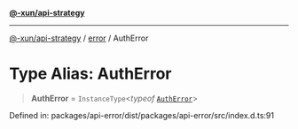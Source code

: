 [**@-xun/api-strategy**](../../README.md)

***

[@-xun/api-strategy](../../README.md) / [error](../README.md) / AuthError

# Type Alias: AuthError

> **AuthError** = `InstanceType`\<*typeof* [`AuthError`](../variables/AuthError.md)\>

Defined in: packages/api-error/dist/packages/api-error/src/index.d.ts:91
